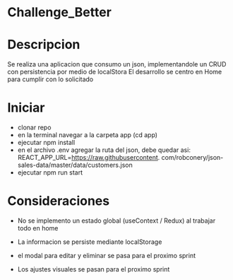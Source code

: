 # Challenge_Better
# Descripcion

Se realiza una aplicacion que consumo un json, implementandole un CRUD
con persistencia por medio de localStora
El desarrollo se centro en Home para cumplir con lo solicitado

# Iniciar
- clonar repo
- en la terminal navegar a la carpeta app (cd app)
- ejecutar npm install
- en el archivo .env agregar la ruta del json, debe quedar asi: REACT_APP_URL=https://raw.githubusercontent. com/robconery/json-sales-data/master/data/customers.json
- ejecutar npm run start

# Consideraciones
- No se implemento un estado global (useContext / Redux) al trabajar todo en home
- La informacion se persiste mediante localStorage

- el modal para editar y eliminar se pasa para el proximo sprint
- Los ajustes visuales se pasan para el proximo sprint